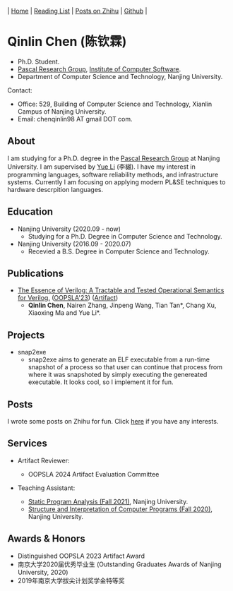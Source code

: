 | [Home](index.md) | [Reading List](reading-list.md) | [Posts on Zhihu](https://www.zhihu.com/people/QinlinChen/posts) | [Github](https://github.com/QinlinChen) |

# Qinlin Chen (陈钦霖)

- Ph.D. Student.
- [Pascal Research Group](https://pascal-lab.net/), [Institute of Computer Software](https://cs.nju.edu.cn/ics/).
- Department of Computer Science and Technology, Nanjing University.

Contact:
- Office: 529, Building of Computer Science and Technology, Xianlin Campus of Nanjing University.
- Email: chenqinlin98 AT gmail DOT com.

## About

I am studying for a Ph.D. degree in the [Pascal Research Group](https://pascal-lab.net/) at Nanjing University. I am supervised by [Yue Li](https://yuelee.bitbucket.io/) (李樾). I have my interest in programming languages, software reliability methods, and infrastructure systems. Currently I am focusing on applying modern PL&SE techniques to hardware descrpition languages.

## Education

- Nanjing University (2020.09 - now)
  - Studying for a Ph.D. Degree in Computer Science and Technology.
- Nanjing University (2016.09 - 2020.07)
  - Recevied a B.S. Degree in Computer Science and Technology.

## Publications

- [The Essence of Verilog: A Tractable and Tested Operational Semantics for Verilog.](papers/2023_OOPSLA_LambdaV.pdf) ([OOPSLA'23](https://2023.splashcon.org/track/splash-2023-oopsla)) ([Artifact](https://zenodo.org/doi/10.5281/zenodo.8140941))
  - **Qinlin Chen**, Nairen Zhang, Jinpeng Wang, Tian Tan\*, Chang Xu, Xiaoxing Ma and Yue Li\*.

## Projects

- snap2exe
  - snap2exe aims to generate an ELF executable from a run-time snapshot of a process so that user can continue that process from where it was snapshoted by simply executing the genereated executable. It looks cool, so I implement it for fun.

## Posts

I wrote some posts on Zhihu for fun. Click [here](https://www.zhihu.com/people/QinlinChen/posts) if you have any interests.

## Services

- Artifact Reviewer:
  - OOPSLA 2024 Artifact Evaluation Committee

- Teaching Assistant:
  - [Static Program Analysis (Fall 2021)](https://pascal-group.bitbucket.io/teaching.html), Nanjing University.
  - [Structure and Interpretation of Computer Programs (Fall 2020)](https://nju-sicp.bitbucket.io/2020/), Nanjing University.

## Awards & Honors

- Distinguished OOPSLA 2023 Artifact Award
- 南京大学2020届优秀毕业生 (Outstanding Graduates Awards of Nanjing University, 2020)
- 2019年南京大学拔尖计划奖学金特等奖
